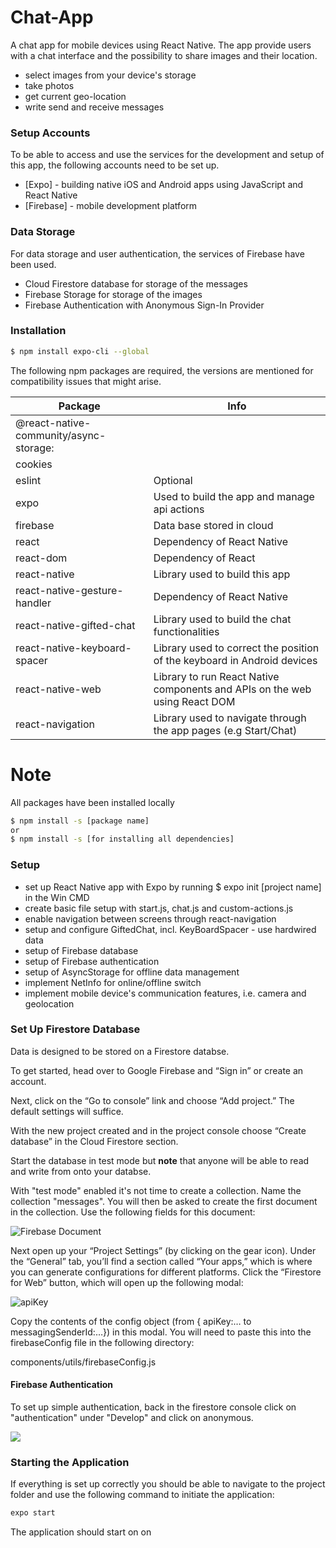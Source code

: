 # Chat-App
A chat app for mobile devices using React Native. The app provide users with a chat interface and the possibility to share images and their location.
  - select images from your device's storage
  - take photos
  - get current geo-location
  - write send and receive messages
  
### Setup Accounts
To be able to access and use the services for the development and setup of this app, the following accounts need to be set up.
* [Expo] - building native iOS and Android apps using JavaScript and React Native
* [Firebase] - mobile development platform

### Data Storage
For data storage and user authentication, the services of Firebase have been used.
  - Cloud Firestore database for storage of the messages
  - Firebase Storage for storage of the images
  - Firebase Authentication with Anonymous Sign-In Provider

### Installation
```sh
$ npm install expo-cli --global
```
The following npm packages are required, the versions are mentioned for compatibility issues that might arise.

|Package | Info |
|--------|--------|
 |@react-native-community/async-storage:|
 |cookies|
 |eslint| Optional
 |expo| Used to build the app and manage api actions
 |firebase| Data base stored in cloud
 |react| Dependency of React Native
 |react-dom| Dependency of React
 |react-native| Library used to build this app
 |react-native-gesture-handler| Dependency of React Native
 |react-native-gifted-chat| Library used to build the chat functionalities
 |react-native-keyboard-spacer| Library used to correct the position of the keyboard in Android devices
 |react-native-web| Library to run React Native components and APIs on the web using React DOM
 |react-navigation| Library used to navigate through the app pages (e.g Start/Chat)
# Note
All packages have been installed locally




```sh
$ npm install -s [package name]
or
$ npm install -s [for installing all dependencies]
```

### Setup
- set up React Native app with Expo by running $ expo init [project name] in the Win CMD
- create basic file setup with start.js, chat.js and custom-actions.js
- enable navigation between screens through react-navigation
- setup and configure GiftedChat, incl. KeyBoardSpacer - use hardwired data
- setup of Firebase database
- setup of Firebase authentication
- setup of AsyncStorage for offline data management
- implement NetInfo for online/offline switch
- implement mobile device's communication features, i.e. camera and geolocation


### Set Up Firestore Database

Data is designed to be stored on a Firestore databse. 

To get started, head over to Google Firebase and “Sign in” or create an account.

Next, click on the “Go to console” link and choose “Add project.” The default settings will suffice.

With the new project created and in the project console choose “Create database” in the Cloud Firestore section.

Start the database in test mode but **note** that anyone will be able to read and write from onto your databse.

With "test mode" enabled it's not time to create a collection. Name the collection "messages". You will then be asked to create the first document in the collection. Use the following fields for this document:

![Firebase Document](https://i.ibb.co/y57kY20/Screenshot-2019-10-14-at-19-30-21.png)

Next open up your “Project Settings” (by clicking on the gear icon). Under the “General” tab, you’ll find a section called “Your apps,” which is where you can generate configurations for different platforms. Click the “Firestore for Web” button, which will open up the following modal:

![apiKey](https://images.careerfoundry.com/public/courses/fullstack-immersion/A5/E4/A5-E3-test-firestore-configuration.PNG)

Copy the contents of the config object (from { apiKey:… to messagingSenderId:…}) in this modal. You will need to paste this into the firebaseConfig file in the following directory:

components/utils/firebaseConfig.js

#### Firebase Authentication

To set up simple authentication, back in the firestore console click on "authentication" under "Develop" and click on anonymous. 

![](https://images.careerfoundry.com/public/courses/fullstack-immersion/A5/E4/anonymous_authentication.png)

### Starting the Application

If everything is set up correctly you should be able to navigate to the project folder and use the following command to initiate the application:

```bash
expo start
```

The application should start on on
